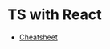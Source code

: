 # TS with React

- [Cheatsheet](https://github.com/typescript-cheatsheets/react-typescript-cheatsheet#recommended-react--typescript-codebases-to-learn-from)
